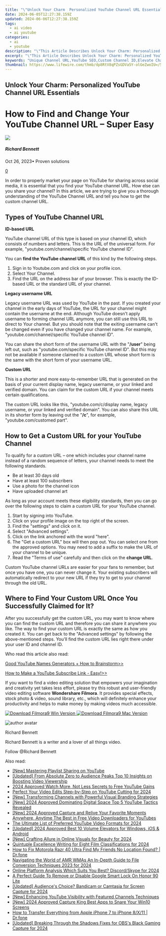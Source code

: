 ```yaml
---
title: "\"Unlock Your Charm  Personalized YouTube Channel URL Essentials for 2024\""
date: 2024-06-05T12:27:38.159Z
updated: 2024-06-06T12:27:38.159Z
tags:
  - ai video
  - ai youtube
categories:
  - ai
  - youtube
description: "\"This Article Describes Unlock Your Charm: Personalized YouTube Channel URL Essentials for 2024\""
excerpt: "\"This Article Describes Unlock Your Charm: Personalized YouTube Channel URL Essentials for 2024\""
keywords: "Unique Channel URL,YouTube SEO,Custom Channel ID,Elevate Channel Visibility,Engaging Video URLs,Charm in Marketing,Personalized Channel Name"
thumbnail: https://www.lifewire.com/thmb/dp8RtV8qPZsGDVa5Y-olGeZwoIU=/540x405/filters:no_upscale():max_bytes(150000):strip_icc()/ScreenShot2019-09-13at1.09.03PM-ddf604a03c214e72a2d639f50c6d5cc4.jpg
---
```


## Unlock Your Charm: Personalized YouTube Channel URL Essentials

# How to Find and Change Your YouTube Channel URL – Super Easy

![](https://images.wondershare.com/filmora/article-images/richard-bennett.jpg)

##### Richard Bennett

 Oct 26, 2023• Proven solutions

[0](#commentsBoxSeoTemplate)

In order to properly market your page on YouTube for sharing across social media, it is essential that you find your YouTube channel URL. How else can you share your channel? In this article, we are trying to give you a thorough understanding of the YouTube Channel URL and tell you how to get the custom channel URL.

## Types of YouTube Channel URL

**ID-based URL**

YouTube channel URL of this type is based on your channel ID, which consists of numbers and letters. This is the URL of the universal form. For example, "youtube.com/channel/specific YouTube channel ID".

You can **find the YouTube channel URL** of this kind by the following steps.

1. Sign in to Youtube.com and click on your profile icon.
2. Select Your Channel.
3. Find the URL on the address bar of your browser. This is exactly the ID-based URL or the standard URL of your channel.

**Legacy username URL**

Legacy username URL was used by YouTube in the past. If you created your channel in the early days of YouTube, the URL for your channel might contain the username at the end. Although YouTube doesn't apply username to forming channel URL anymore, you can still use this URL to direct to Your channel. But you should note that the exiting username can't be changed even if you have changed your channel name. For example, "youtube.com/channel/specific YouTube channel ID".

You can share the short form of the username URL with the "**/user**" being left out, such as "youtube.com/specific YouTube channel ID". But this may not be available if someone claimed to a custom URL whose short form is the same with the short form of your username URL.

**Custom URL**

This is a shorter and more easy-to-remember URL that is generated on the basis of your current display name, legacy username, or your linked and verified domain. You can claim for the custom URL if your channel meets certain qualifications.

The custom URL looks like this, "youtube.com/c/display name, legacy username, or your linked and verified domain". You can also share this URL in its shorter form by leaving out the "**/c**", for example, "youtube.com/customed part".

## **How to Get a Custom URL for your YouTube Channel**

To qualify for a custom URL – one which includes your channel name instead of a random sequence of letters, your channel needs to meet the following standards.

* Be at least 30 days old
* Have at least 100 subscribers
* Use a photo for the channel icon
* Have uploaded channel art

As long as your account meets these eligibility standards, then you can go over the following steps to claim a custom URL for your YouTube channel.

   1. Start by signing into YouTube.
   2. Click on your profile image on the top right of the screen.
   3. Find the "settings" and click on it.
   4. Select "Advanced settings".
   5. Click on the link anchored with the word "here".
   6. The "Get a custom URL" box will then pop out. You can select one from the approved options. You may need to add a suffix to make the URL of your channel to be unique.
   7. Read the "Terms of use" carefully and then click on the **change URL**.

Custom YouTube channel URLs are easier for your fans to remember, but once you have one, you can never change it. Your existing subscribers will automatically redirect to your new URL if they try to get to your channel through the old URL.

## Where to Find Your **Custom URL Once You Successfully Claimed for It?**

After you successfully get the custom URL, you may want to know where you can find the custom URL and therefore you can share it anywhere you like. The way to find your custom URL is exactly the same as how you created it. You can get back to the "Advanced settings" by following the above-mentioned steps. You'll find the custom URL lies right there under your user ID and channel ID.

Who read this article also read:

[Good YouTube Names Generators + How to Brainstorm>>](https://tools.techidaily.com/wondershare/filmora/download/)

[How to Make a YouTube Subscribe Link - Easy!>>](https://tools.techidaily.com/wondershare/filmora/download/)

If you want to find a video editing solution that empowers your imagination and creativity yet takes less effort, please try this robust and user-friendly video editing software **Wondershare Filmora**. It provides special effects, stock photo & video, sound library, etc., which will definitely enhance your productivity and helps to make money by making videos much accessible.

[![Download Filmora9 Win Version](https://images.wondershare.com/filmora/guide/download-btn-win.jpg) ](https://tools.techidaily.com/wondershare/filmora/download/) [![Download Filmora9 Mac Version](https://images.wondershare.com/filmora/guide/download-btn-mac.jpg) ](https://tools.techidaily.com/wondershare/filmora/download/)

![author avatar](https://images.wondershare.com/filmora/article-images/richard-bennett.jpg)

Richard Bennett

Richard Bennett is a writer and a lover of all things video.

Follow @Richard Bennett

<span class="atpl-alsoreadstyle">Also read:</span>
<div><ul>
<li><a href="https://facebook-video-share.techidaily.com/new-mastering-playlist-sharing-on-youtube/"><u>[New] Mastering Playlist Sharing on YouTube</u></a></li>
<li><a href="https://facebook-video-share.techidaily.com/updated-from-absolute-zero-to-audience-peaks-top-10-insights-on-boosting-video-viewership/"><u>[Updated] From Absolute Zero to Audience Peaks  Top 10 Insights on Boosting Video Viewership</u></a></li>
<li><a href="https://facebook-video-share.techidaily.com/2024-approved-watch-more-not-less-secrets-to-free-youtube-gains/"><u>2024 Approved  Watch More, Not Less  Secrets to Free YouTube Gains</u></a></li>
<li><a href="https://facebook-video-share.techidaily.com/perfect-your-video-edits-step-by-step-on-youtube-cutting-for-2024/"><u>Perfect Your Video Edits  Step-by-Step on YouTube Cutting for 2024</u></a></li>
<li><a href="https://facebook-video-share.techidaily.com/new-transforming-channels-with-powerful-visual-branding-strategies/"><u>[New] Transforming Channels with Powerful Visual Branding Strategies</u></a></li>
<li><a href="https://facebook-video-share.techidaily.com/new-2024-approved-dominating-digital-space-top-5-youtube-tactics-revealed/"><u>[New] 2024 Approved  Dominating Digital Space  Top 5 YouTube Tactics Revealed</u></a></li>
<li><a href="https://facebook-video-share.techidaily.com/new-2024-approved-capture-and-relive-your-favorite-moments-anywhere-anytime-the-best-in-free-video-downloaders-for-youtubes/"><u>[New] 2024 Approved  Capture and Relive Your Favorite Moments Anywhere, Anytime  The Best in Free Video Downloaders for YouTubes</u></a></li>
<li><a href="https://facebook-video-share.techidaily.com/the-ultimate-list-of-preferred-youtube-video-formats-for-2024/"><u>The Ultimate List of Preferred YouTube Video Formats for 2024</u></a></li>
<li><a href="https://facebook-video-share.techidaily.com/updated-2024-approved-best-10-volume-elevators-for-windows-ios-and-android/"><u>[Updated] 2024 Approved  Best 10 Volume Elevators for Windows, iOS & Android</u></a></li>
<li><a href="https://facebook-video-share.techidaily.com/new-crafting-allure-in-online-visuals-for-beauty-for-2024/"><u>[New] Crafting Allure in Online Visuals for Beauty for 2024</u></a></li>
<li><a href="https://extra-approaches.techidaily.com/quintuple-excellence-writing-for-eight-film-classifications-for-2024/"><u>Quintuple Excellence  Writing for Eight Film Classifications for 2024</u></a></li>
<li><a href="https://fake-location.techidaily.com/how-to-fix-motorola-razr-40-ultra-find-my-friends-no-location-found-drfone-by-drfone-virtual-android/"><u>How to Fix Motorola Razr 40 Ultra Find My Friends No Location Found? | Dr.fone</u></a></li>
<li><a href="https://voice-adjusting.techidaily.com/navigating-the-world-of-amr-wmas-an-in-depth-guide-to-file-conversion-techniques-2023-for-2024/"><u>Navigating the World of AMR WMAs An In-Depth Guide to File Conversion Techniques 2023 for 2024</u></a></li>
<li><a href="https://discord-videos.techidaily.com/online-platform-analysis-which-suits-you-best-discordskype-for-2024/"><u>Online Platform Analysis  Which Suits You Best? Discord/Skype for 2024</u></a></li>
<li><a href="https://unlock-android.techidaily.com/a-perfect-guide-to-remove-or-disable-google-smart-lock-on-honor-90-lite-by-drfone-android/"><u>A Perfect Guide To Remove or Disable Google Smart Lock On Honor 90 Lite</u></a></li>
<li><a href="https://screen-activity-recording.techidaily.com/updated-audiences-choice-bandicam-or-camtasia-for-screen-capture-for-2024/"><u>[Updated] Audience's Choice? Bandicam or Camtasia for Screen Capture for 2024</u></a></li>
<li><a href="https://youtube-videos.techidaily.com/new-enhancing-youtube-visibility-with-featured-channels-techniques/"><u>[New] Enhancing YouTube Visibility with Featured Channels Techniques</u></a></li>
<li><a href="https://screen-video-capture.techidaily.com/new-2024-approved-capture-king-best-apps-to-snare-your-win10-screens/"><u>[New] 2024 Approved  Capture King  Best Apps to Snare Your Win10 Screens</u></a></li>
<li><a href="https://iphone-transfer.techidaily.com/how-to-transfer-everything-from-apple-iphone-7-to-iphone-8x11-drfone-by-drfone-transfer-from-ios/"><u>How to Transfer Everything from Apple iPhone 7 to iPhone 8/X/11 | Dr.fone</u></a></li>
<li><a href="https://desktop-recording.techidaily.com/updated-breaking-through-the-shadows-fixes-for-obss-black-gaming-capture-for-2024/"><u>[Updated] Breaking Through the Shadows  Fixes for OBS's Black Gaming Capture for 2024</u></a></li>
</ul></div>

<ins class="adsbygoogle"
      style="display:block"
      data-ad-client="ca-pub-7571918770474297"
      data-ad-slot="8358498916"
      data-ad-format="auto"
      data-full-width-responsive="true"></ins>